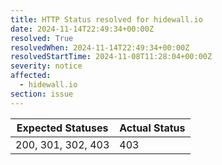 ```yaml
---
title: HTTP Status resolved for hidewall.io
date: 2024-11-14T22:49:34+00:00Z
resolved: True
resolvedWhen: 2024-11-14T22:49:34+00:00Z
resolvedStartTime: 2024-11-08T11:28:04+00:00Z
severity: notice
affected:
  - hidewall.io
section: issue
---
```


| Expected Statuses | Actual Status  |
|-------------------|----------------|
| 200, 301, 302, 403 | 403 |
